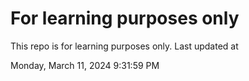 # For learning purposes only
This repo is for learning purposes only.
Last updated at

Monday, March 11, 2024 9:31:59 PM

